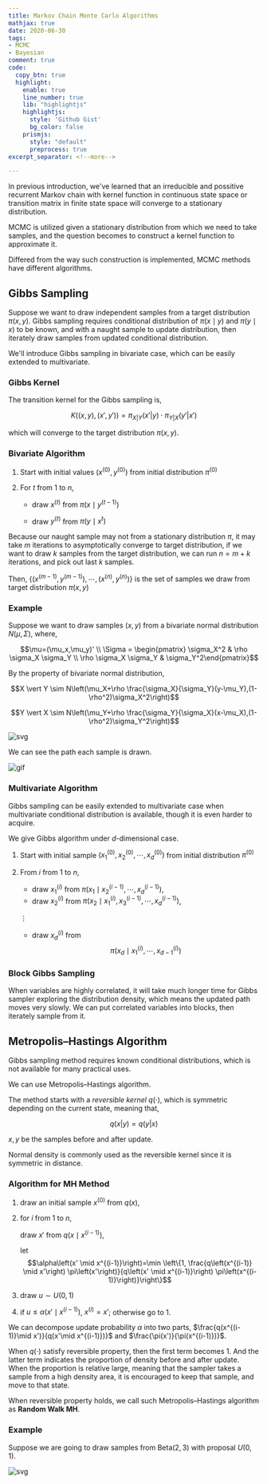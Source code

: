```yaml
---
title: Markov Chain Monte Carlo Algorithms
mathjax: true
date: 2020-06-30
tags:
- MCMC
- Bayesian
comment: true
code:
  copy_btn: true
  highlight:
    enable: true
    line_number: true
    lib: "highlightjs"
    highlightjs:
      style: 'Github Gist'
      bg_color: false
    prismjs:
      style: "default"
      preprocess: true
excerpt_separator: <!--more-->

---
```


In previous introduction, we've learned that an irreducible and possitive recurrent Markov chain with kernel function in continuous state space or transition matrix in finite state space will converge to a stationary distribution.

<!--more-->

MCMC is utilized given a stationary distribution from which we need to take samples, and the question becomes to construct a kernel function to approximate it.

Differed from the way such construction is implemented, MCMC methods have different algorithms.


## Gibbs Sampling

Suppose we want to draw independent samples from a target distribution $\pi(x,y)$. Gibbs sampling requires conditional distribution of $\pi(x\mid y)$ and $\pi(y\mid x)$ to be known, and with a naught sample to update distribution, then iterately draw samples from updated conditional distribution.

We'll introduce Gibbs sampling in bivariate case, which can be easily extended to multivariate.

### Gibbs Kernel

The transition kernel for the Gibbs sampling is,

$$K\left((x,y),(x',y')\right)=\pi_{X|Y}(x'|y) \cdot \pi_{Y|X}(y'|x')$$

which will converge to the target distribution $\pi(x,y)$.

### Bivariate Algorithm

1. Start with initial values $(x^{(0)},y^{(0)})$ from initial distribution $\pi^{(0)}$

2. For $t$ from $1$ to $n$,

    - draw $x^{(t)}$ from $\pi\left(x\mid y^{(t-1)}\right)$

    - draw $y^{(t)}$ from $\pi\left(y\mid x^t\right)$

Because our naught sample may not from a stationary distribution $\pi$, it may take $m$ iterations to asymptotically converge to target distribution, if we want to draw $k$ samples from the target distribution, we can run $n=m+k$ iterations, and pick out last $k$ samples.

Then, $\{(x^{(m-1)},y^{(m-1)}),\cdots,(x^{(n)},y^{(n)})\}$ is the set of samples we draw from target distribution $\pi(x,y)$

### Example

Suppose we want to draw samples $(x,y)$ from a bivariate normal distribution $N(\mu, \Sigma)$, where,

$$\mu=(\mu_x,\mu_y)' \\
\Sigma = \begin{pmatrix} \sigma_X^2 & \rho \sigma_X \sigma_Y \\ \rho \sigma_X \sigma_Y & \sigma_Y^2\end{pmatrix}$$

By the property of bivariate normal distribution,

$$X \vert Y \sim N\left(\mu_X+\rho \frac{\sigma_X}{\sigma_Y}(y-\mu_Y),(1-\rho^2)\sigma_X^2\right)$$

$$Y \vert X \sim N\left(\mu_Y+\rho \frac{\sigma_Y}{\sigma_X}(x-\mu_X),(1-\rho^2)\sigma_Y^2\right)$$



![svg](https://aneson-hexo-1259157358.cos.ap-nanjing.myqcloud.com/MCMCA/Markov%20Chain%20Monte%20Carlo%20Algorithms_15_0.svg)



We can see the path each sample is drawn.

![gif](https://aneson-hexo-1259157358.cos.ap-nanjing.myqcloud.com/MCMCA/gibsgif.gif)


### Multivariate Algorithm

Gibbs sampling can be easily extended to multivariate case when multivariate conditional distribution is available, though it is even harder to acquire.

We give Gibbs algorithm under $d$-dimensional case.

1. Start with initial sample $(x_1^{(0)},x_2^{(0)},\cdots,x_d^{(0)})$ from initial distribution $\pi^{(0)}$

2. From $i$ from $1$ to $n$,

    - draw $x_1^{(i)}$ from $\pi(x_1\mid x_2^{(i-1)}, \cdots, x_d^{(i-1)})$,
    - draw $x_2^{(i)}$ from $\pi(x_2\mid x_1^{(i)},x_3^{(i-1)}, \cdots, x_d^{(i-1)})$,

    $\vdots$

    - draw $x_d^{(i)}$ from $$\pi(x_d\mid x_1^{(i)}, \cdots, x_{d-1}^{(i)})$$

### Block Gibbs Sampling

When variables are highly correlated, it will take much longer time for Gibbs sampler exploring the distribution density, which means the updated path moves very slowly. We can put correlated variables into blocks, then iterately sample from it.

## Metropolis–Hastings Algorithm

Gibbs sampling method requires known conditional distributions, which is not available for many practical uses.

We can use Metropolis–Hastings algorithm.

The method starts with a *reversible kernel* $q(\cdot)$, which is symmetric depending on the current state, meaning that,

$$q(x|y)=q(y|x)$$

$x,y$ be the samples before and after update.

Normal density is commonly used as the reversible kernel since it is symmetric in distance.

### Algorithm for MH Method

1. draw an initial sample $x^{(0)}$ from $q(x)$,

2. for $i$ from $1$ to $n$,

    draw $x'$ from $q(x\mid x^{(i-1)})$,

    let 
    $$\alpha\left(x' \mid x^{(i-1)}\right)=\min \left\{1, \frac{q\left(x^{(i-1)} \mid x'\right) \pi\left(x'\right)}{q\left(x' \mid x^{(i-1)}\right) \pi\left(x^{(i-1)}\right)}\right\}$$

3. draw $u\sim U(0,1)$

4. if $u \le \alpha(x'\mid x^{(i-1)})$, $x^{(i)}=x'$; otherwise go to 1.

We can decompose update probability $\alpha$ into two parts, $\frac{q(x^{(i-1)}\mid x')}{q(x'\mid x^{(i-1)})}$ and $\frac{\pi(x')}{\pi(x^{(i-1)})}$.

When $q(\cdot)$ satisfy reversible property, then the first term becomes $1$. And the latter term indicates the proportion of density before and after update. When the proportion is relative large, meaning that the sampler takes a sample from a high density area, it is encouraged to keep that sample, and move to that state.

When reversible property holds, we call such Metropolis–Hastings algorithm as **Random Walk MH**.

### Example

Suppose we are going to draw samples from $\text{Beta}(2,3)$ with proposal $U(0,1)$.


![svg](https://aneson-hexo-1259157358.cos.ap-nanjing.myqcloud.com/MCMCA/Markov%20Chain%20Monte%20Carlo%20Algorithms_32_0.svg)
